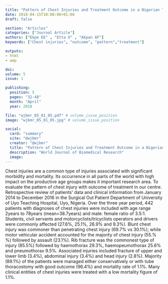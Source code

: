 ```yaml
---
title: "Pattern of Chest Injuries and Treatment Outcome in a Nigerian Teaching Hospital"
date: 2018-04-15T10:00:00+01:00
draft: false

section: "Articles"
categories: ["Journal Article"]
authors: ["Ekpe EE" , "Etta O" , "Akpan AF"]
keywords: ["Chest injuries", "outcome", "pattern","treatment"]

outputs: 
- html
- amp

doi:
volume: 5
issue: 1

publishing:
  position: 5
  pages: "32-48"
  month: "April"
  year: 2018

file: "wjbmr_05_01_05.pdf" # volume_issue_position
image: "wjbmr_05_01_05.jpg" # volume_issue_position

social:
  card: "summary"
  site: "@wjbmr"
  creator: "@wjbmr"
  title: "Pattern of Chest Injuries and Treatment Outcome in a Nigerian Teaching Hospital"
  description: "World Journal of Biomedical Research"
  image:
---
```

Chest injuries are a common type of injuries associated with significant morbidity and mortality. Its occurrence
in all parts of the world with high impact on the productive age groups makes it important research area. To
evaluate the pattern of chest injury with outcome of treatment in our centre. Retrospective review of patients'
data and clinical information from January 2014 to December 2016 in the Surgical Out Patient Department of
University of Uyo Teaching Hospital, Uyo, Nigeria. Over the three year period, 442 patients with diagnoses of
chest injuries were included with age range 2years to 78years (mean=38.7years) and male: female ratio of
3.5:1. Students, civil servants and motorcyclists/tricyclists operators and drivers were commonly affected
(27.6%, 25.1%, 26.9% and 9.3%). Blunt chest injury was commoner than penetrating chest injury (69.7% vs
30.1%); while motor vehicular accident accounted for the majority of chest injury (55.% %) followed by assault
(23.1%). Rib fracture was the commonest type of injury (85.5%) followed by haemothorax 29.3%,
haemopeumothorax 25.6% and pneumothorax 9.5%. Associated injuries included fracture of upper and lower
limb (3.4%), abdominal injury (3.4%) and head injury (2.8%). Majority (89.1%) of the patients were managed
either conservatively or with tube thoracostomy with good outcome (96.4%) and mortality rate of 1.1%. Many
clinical entities of chest injuries were treated with a low mortality figure of 1.1%.